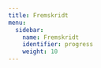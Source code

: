 ```yaml
---
title: Fremskridt
menu:
  sidebar:
    name: Fremskridt
    identifier: progress
    weight: 10
---
```

